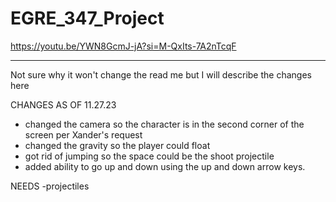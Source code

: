 # EGRE_347_Project

https://youtu.be/YWN8GcmJ-jA?si=M-QxIts-7A2nTcqF



_______________________________________________________________________________
Not sure why it won't change the read me but I will describe the changes here

CHANGES AS OF 11.27.23
- changed the camera so the character is in the second corner of the screen per Xander's request
- changed the gravity so the player could float
- got rid of jumping so the space could be the shoot projectile
- added ability to go up and down using the up and down arrow keys.

NEEDS
-projectiles

